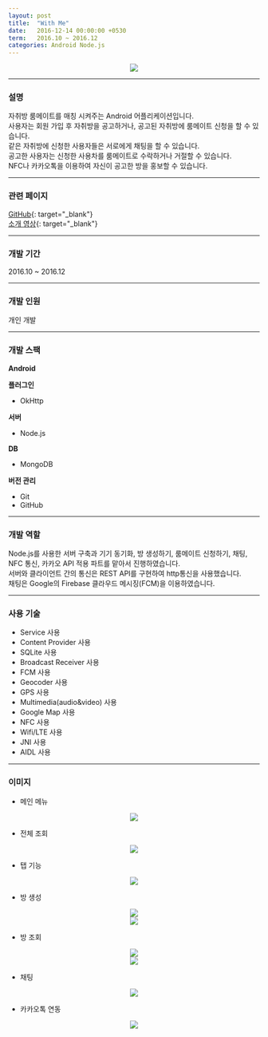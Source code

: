 ```yaml
---
layout: post
title:  "With Me"
date:   2016-12-14 00:00:00 +0530
term:   2016.10 ~ 2016.12
categories: Android Node.js
---
```

  

<center><a href="https://classrabbit.github.io/assets/image/project/withme/logo.png" target="_blank"><img class="post-img" src="https://classrabbit.github.io/assets/image/project/withme/logo.png"></a></center>
  

---
### 설명
자취방 룸메이트를 매칭 시켜주는 Android 어플리케이션입니다.  
사용자는 회원 가입 후 자취방을 공고하거나, 공고된 자취방에 룸메이트 신청을 할 수 있습니다.  
같은 자취방에 신청한 사용자들은 서로에게 채팅을 할 수 있습니다.  
공고한 사용자는 신청한 사용차를 룸메이트로 수락하거나 거절할 수 있습니다.  
NFC나 카카오톡을 이용하여 자신이 공고한 방을 홍보할 수 있습니다.

---
### 관련 페이지
[GitHub][url-github]{: target="_blank"}  
[소개 영상][url-play]{: target="_blank"}  

---
### 개발 기간
2016.10 ~ 2016.12

---
### 개발 인원
개인 개발

---
### 개발 스팩
**Android**  

**플러그인**  
* OkHttp

**서버**
* Node.js  

**DB**
* MongoDB

**버전 관리**  
* Git
* GitHub

---
### 개발 역할
Node.js를 사용한 서버 구축과 기기 동기화, 방 생성하기, 룸메이트 신청하기, 채팅, NFC 통신, 카카오 API 적용 파트를 맡아서 진행하였습니다.  
서버와 클라이언트 간의 통신은 REST API를 구현하여 http통신을 사용했습니다.  
채팅은 Google의 Firebase 클라우드 메시징(FCM)을 이용하였습니다.

---
### 사용 기술
* Service 사용
* Content Provider 사용
* SQLite 사용
* Broadcast Receiver 사용
* FCM 사용
* Geocoder 사용
* GPS 사용
* Multimedia(audio&video) 사용
* Google Map 사용
* NFC 사용
* Wifi/LTE 사용
* JNI 사용
* AIDL 사용

---
### 이미지

* 메인 메뉴
<center><a href="https://classrabbit.github.io/assets/image/project/withme/mainmenu.jpg" target="_blank"><img class="post-img" src="https://classrabbit.github.io/assets/image/project/withme/mainmenu.jpg"></a></center>

* 전체 조회
<center><a href="https://classrabbit.github.io/assets/image/project/withme/page.jpg" target="_blank"><img class="post-img" src="https://classrabbit.github.io/assets/image/project/withme/page.jpg"></a></center>

* 탭 기능
<center><a href="https://classrabbit.github.io/assets/image/project/withme/tab.jpg" target="_blank"><img class="post-img" src="https://classrabbit.github.io/assets/image/project/withme/tab.jpg"></a></center>

* 방 생성
<center><a href="https://classrabbit.github.io/assets/image/project/withme/create0.jpg" target="_blank"><img class="post-img" src="https://classrabbit.github.io/assets/image/project/withme/create0.jpg"></a></center>
<center><a href="https://classrabbit.github.io/assets/image/project/withme/create1.jpg" target="_blank"><img class="post-img" src="https://classrabbit.github.io/assets/image/project/withme/create1.jpg"></a></center>

* 방 조회
<center><a href="https://classrabbit.github.io/assets/image/project/withme/view0.jpg" target="_blank"><img class="post-img" src="https://classrabbit.github.io/assets/image/project/withme/view0.jpg"></a></center>
<center><a href="https://classrabbit.github.io/assets/image/project/withme/view1.jpg" target="_blank"><img class="post-img" src="https://classrabbit.github.io/assets/image/project/withme/view1.jpg"></a></center>

* 채팅
<center><a href="https://classrabbit.github.io/assets/image/project/withme/chat.jpg" target="_blank"><img class="post-img" src="https://classrabbit.github.io/assets/image/project/withme/chat.jpg"></a></center>

* 카카오톡 연동
<center><a href="https://classrabbit.github.io/assets/image/project/withme/kakao.jpg" target="_blank"><img class="post-img" src="https://classrabbit.github.io/assets/image/project/withme/kakao.jpg"></a></center>


[url-github]: https://github.com/ClassRabbit/WithMe
[url-play]: https://www.youtube.com/watch?v=MK1WQb5gSS8

